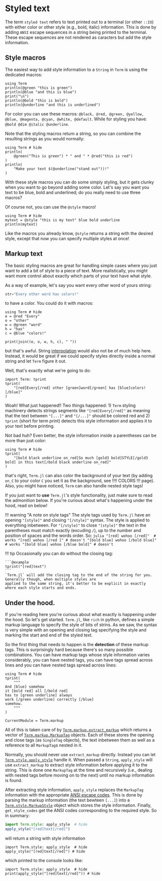 # Styled text
The term `styled text` refers to text printed out to a terminal (or other `::IO`) with either color or other style (e.g., bold, italic) information. This is done by adding `ANSI` escape sequences in a string being printed to the terminal. These escape sequences are not rendered as caracters but add the style information.

## Style macros
The easiest way to add style information to a `String` in `Term` is using the dedicated macros:

```@example
using Term
println(@green "this is green")
println(@blue "and this is blue")
print("\n")
println(@bold "this is bold")
println(@underline "and this is underlined")
```

For color you can use these macros: `@black, @red, @green, @yellow, @blue, @magenta, @cyan, @white, @default`.
While for styling you have: `@bold @dim @italic @underline`.

Note that the styling macros return a string, so you can combine the resulting strings as you would normally:

```@example
using Term # hide
println(
    @green("This is green") * " and " * @red("this is red")
)
println(
    "Make your text $(@underline("stand out"))!"
)
```

With these style macros you can do some simply styling, but it gets clunky when you want to go beyond adding some color. Let's say you want you text to be blue, bold and underlined; do you really need to use three macros?

Of course not, you can use the `@style` macro!

```@example
using Term # hide
mytext = @style "this is my text" blue bold underline
println(mytext)
```

Like the macros you already know, `@style` returns a string with the desired style, except that now you can specify multiple styles at once! 

## Markup text
The basic styling macros are great for handling simple cases where you just want to add a bit of style to a piece of text. More realistically, you might want more control about exactly which parts of your text have what style. 

As a way of example, let's say you want every other word of yours string:

```julia
str="Every other word has colors!"
```

to have a color. You could do it with macros:

```@example
using Term # hide
e = @red "Every"
o = "other"
w = @green "word"
h = "has"
c = @blue "colors!"

print(join((e, o, w, h, c), " "))
```

but that's awful. String [interpolation](https://docs.julialang.org/en/v1/manual/strings/#string-interpolation) would also not be of much help here. Instead, it would be great if we could specify styles directly inside a normal string and let `Term` figure it out.

Well, that's exactly what we're going to do:
```@example
import Term: tprint
tprint(
    "[red]Every[/red] other [green]word[/green] has [blue]colors![/blue]"
)
```

Woah! What just happened!!
Two things happened: 1) `Term` styling machinery detects strings segments like `"[red]Every[/red]"` as meaning that the text between `"[...]"` and `"[/...]"` should be colored red and 2) `tprint` (short for term print) detects this style information and applies it to your text before printing. 

Not bad huh? Even better, the style information inside a parentheses can be more than just color:
```@example
using Term # hide
tprint(
    "[bold black underline on_red]So much [gold3 bold]STYLE[/gold3 bold] in this text[/bold black underline on_red]"
)
```
that's right, `Term.jl` can also color the background of your text (by adding `on_C` to your color `C` you set it as the background, see !!!! COLORS !!! page). Also, you might have noticed, `Term` can also handle nested style tags!

If you just want to **use** `Term.jl`'s style functionality, just make sure to read the admonition below. If you're curious about what's happening under the hood, read on below!

!!! warning "A note on style tags"
    The style tags used by `Term.jl` have an opening `"[style]"` and closing `"[/style]"` syntax. The style is applied to everything inbetween. For `"[/style]"` to close `"[style]"` the text in the parentheses must match exactly (excuding `/`), up to the number and position of spaces and the words order. So:
    ```julia
    "[red] wohoo [/red]"  # works
    "[red] wohoo [/red ]" # doesn't
    "[bold blue] wohoo [/bold blue]" # works
    "[bold blue] wohoo [/blue bold]" # doesn't
    ```

!!! tip
    Occasionally you can do without the closing tag:
    
    ```@example
    tprint("[red]text")
    ```
    `Term.jl` will add the closing tag to the end of the string for you. Generally though, when multiple styles are 
    applied to the same string, it's better to be explicit in exactly where each style starts and ends.


## Under the hood.

If you're reading here you're curious about what exactly is happening under the hood. So let's get started.
`Term.jl`, like `rich` in python, defines a simple markup language to specify the style of bits of strins.
As we saw, the syntax is very simple with an opening and closing tag specifying the style and marking the start and end of the styled text. 

So the first thing that needs to happen is the **detection** of these markup tags. This is surprisingly hard because there's so many possible combinations. You can have markup tags whose style information varies considerably, you can have nested tags, you can have tags spread across lines and you can have nested tags spread across lines:

```@example
using Term # hide
tprint(
    """
And [blue] somehow
it [bold red] all [/bold red]
has to [green underline] always
work [/green underline] correctly [/blue]
somehow.
    """
)
```

```@meta
CurrentModule = Term.markup
```

All of this is taken care of by [`Term.markup.extract_markup`](@ref) which returns a vector of [`Term.markup.MarkupTag`](@ref) objects. Each of these stores the opening and close tags (as `SingleTag` objects), the text inbetween them as well as a reference to all `MarkupTag`s nested in it.

Normally, you should never use `extract_markup` directly. Instead you can let [`Term.style.apply_style`](@ref) handle it. When passed a `String`, `apply_style` will use `extract_markup` to extract style information before applying it to the string. This is done one `MarkupTag` at the time and recursively (i.e., dealing with nested tags before moving on to the next) until no markup information is found. 

After extracting style information, `apply_style` replaces the `MarkupTag` information with the appropriate [ANSI escape codes](https://gist.github.com/fnky/458719343aabd01cfb17a3a4f7296797). This is done by parsing the markup information (the text bewteen `[...]`) into a [`Term.style.MarkupStyle`](@ref) object which stores the style information. Finally, `get_style_codes` get the ANSI codes corresponding to the required style. 
So in summary:

```julia
import Term.style: apply_style  # hide
apply_style("[red]text[/red]")
```
will return a string with style information

```@example
import Term.style: apply_style  # hide
apply_style("[red]text[/red]") # hide
```

which printed to the console looks like:
```@example
import Term.style: apply_style  # hide
print(apply_style("[red]text[/red]")) # hide
```


